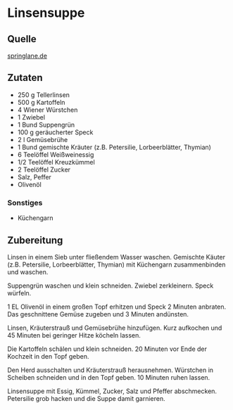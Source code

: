 # Linsensuppe

## Quelle
[springlane.de](https://www.springlane.de/magazin/rezeptideen/linsensuppe-selber-machen/)

## Zutaten
- 250 g Tellerlinsen
- 500 g Kartoffeln
- 4 Wiener Würstchen
- 1 Zwiebel
- 1 Bund Suppengrün
- 100 g geräucherter Speck
- 2 l Gemüsebrühe
- 1 Bund gemischte Kräuter (z.B. Petersilie, Lorbeerblätter, Thymian)
- 6 Teelöffel Weißweinessig
- 1/2 Teelöffel Kreuzkümmel
- 2 Teelöffel Zucker
- Salz, Peffer
- Olivenöl

### Sonstiges
- Küchengarn

## Zubereitung
Linsen in einem Sieb unter fließendem Wasser waschen.
Gemischte Käuter (z.B. Petersilie, Lorbeerblätter, Thymian) mit Küchengarn zusammenbinden und waschen.

Suppengrün waschen und klein schneiden.
Zwiebel zerkleinern.
Speck würfeln.

1 EL Olivenöl in einem großen Topf erhitzen und Speck 2 Minuten anbraten.
Das geschnittene Gemüse zugeben und 3 Minuten andünsten.

Linsen, Kräuterstrauß und Gemüsebrühe hinzufügen.
Kurz aufkochen und 45 Minuten bei geringer Hitze köcheln lassen.

Die Kartoffeln schälen und klein schneiden.
20 Minuten vor Ende der Kochzeit in den Topf geben.

Den Herd ausschalten und Kräuterstrauß herausnehmen.
Würstchen in Scheiben schneiden und in den Topf geben.
10 Minuten ruhen lassen.

Linsensuppe mit Essig, Kümmel, Zucker, Salz und Pfeffer abschmecken.
Petersilie grob hacken und die Suppe damit garnieren.

